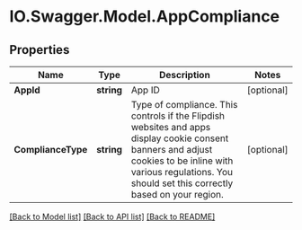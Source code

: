 # IO.Swagger.Model.AppCompliance
## Properties

Name | Type | Description | Notes
------------ | ------------- | ------------- | -------------
**AppId** | **string** | App ID | [optional] 
**ComplianceType** | **string** | Type of compliance.  This controls if the Flipdish websites and apps display cookie consent banners and adjust cookies to be inline with various regulations.   You should set this correctly based on your region. | [optional] 

[[Back to Model list]](../README.md#documentation-for-models) [[Back to API list]](../README.md#documentation-for-api-endpoints) [[Back to README]](../README.md)

